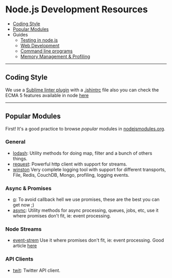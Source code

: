 # Node.js Development Resources

- [Coding Style](#coding-style)
- [Popular Modules](#popular-modules)
- Guides
  - [Testing in node.js](./testing.md)
  - [Web Development](./web_development.md)
  - [Command line programs](./comand_line_programs.md)
  - [Memory Management & Profiling](./memory-and-profiling.md)


***

## Coding Style

  We use a [Sublime linter plugin](https://github.com/SublimeLinter/SublimeLinter-jshint) with a [.jshintrc](../templates/node.js/.jshintrc) file also you can check the ECMA 5 features available in node [here](https://github.com/joyent/node/wiki/ECMA-5-Mozilla-Features-Implemented-in-V8)

***

## Popular Modules

First! It's a good practice to browse *popular* modules in [nodejsmodules.org](https://nodejsmodules.org/).


### General

  * [lodash](http://lodash.com/): Utility methods for doing map,
    filter and a bunch of others things.
  * [request](https://github.com/mikeal/request): Powerful http client with support for
    streams.
  * [winston](https://github.com/flatiron/winston) Very complete logging tool
    with support for different transports, File, Redis, CouchDB, Mongo,
    profiling, logging events.

### Async & Promises

* [q](https://github.com/kriskowal/q): To avoid callback hell we use promises, these
  are the best you can get now ;)
* [async](https://github.com/caolan/async): Utility methods for async processing, queues,
  jobs, etc, use it where promises don't fit, ie: event processing.


### Node Streams

* [event-strem](https://github.com/dominictarr/event-stream) Use it where promises don't
  fit, ie: event processing. Good article
  [here](https://github.com/dominictarr/event-stream)

### API Clients

* [twit](https://github.com/ttezel/twit): Twitter API client.  
